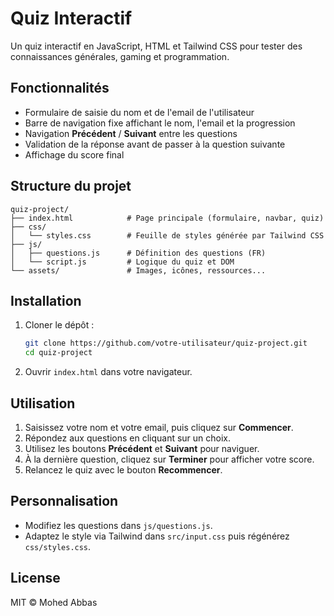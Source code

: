# Quiz Interactif

Un quiz interactif en JavaScript, HTML et Tailwind CSS pour tester des connaissances générales, gaming et programmation.

## Fonctionnalités

* Formulaire de saisie du nom et de l'email de l'utilisateur
* Barre de navigation fixe affichant le nom, l'email et la progression
* Navigation **Précédent** / **Suivant** entre les questions
* Validation de la réponse avant de passer à la question suivante
* Affichage du score final

## Structure du projet

```
quiz-project/
├── index.html            # Page principale (formulaire, navbar, quiz)
├── css/
│   └── styles.css        # Feuille de styles générée par Tailwind CSS
├── js/
│   ├── questions.js      # Définition des questions (FR)
│   └── script.js         # Logique du quiz et DOM
└── assets/               # Images, icônes, ressources...
```

## Installation

1. Cloner le dépôt :

   ```bash
   git clone https://github.com/votre-utilisateur/quiz-project.git
   cd quiz-project
   ```

2. Ouvrir `index.html` dans votre navigateur.

## Utilisation

1. Saisissez votre nom et votre email, puis cliquez sur **Commencer**.
2. Répondez aux questions en cliquant sur un choix.
3. Utilisez les boutons **Précédent** et **Suivant** pour naviguer.
4. À la dernière question, cliquez sur **Terminer** pour afficher votre score.
5. Relancez le quiz avec le bouton **Recommencer**.

## Personnalisation

* Modifiez les questions dans `js/questions.js`.
* Adaptez le style via Tailwind dans `src/input.css` puis régénérez `css/styles.css`.

## License

MIT © Mohed Abbas
